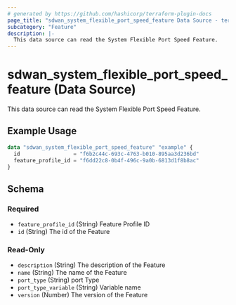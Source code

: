 ```yaml
---
# generated by https://github.com/hashicorp/terraform-plugin-docs
page_title: "sdwan_system_flexible_port_speed_feature Data Source - terraform-provider-sdwan"
subcategory: "Feature"
description: |-
  This data source can read the System Flexible Port Speed Feature.
---
```


# sdwan_system_flexible_port_speed_feature (Data Source)

This data source can read the System Flexible Port Speed Feature.

## Example Usage

```terraform
data "sdwan_system_flexible_port_speed_feature" "example" {
  id                 = "f6b2c44c-693c-4763-b010-895aa3d236bd"
  feature_profile_id = "f6dd22c8-0b4f-496c-9a0b-6813d1f8b8ac"
}
```

<!-- schema generated by tfplugindocs -->
## Schema

### Required

- `feature_profile_id` (String) Feature Profile ID
- `id` (String) The id of the Feature

### Read-Only

- `description` (String) The description of the Feature
- `name` (String) The name of the Feature
- `port_type` (String) port Type
- `port_type_variable` (String) Variable name
- `version` (Number) The version of the Feature
